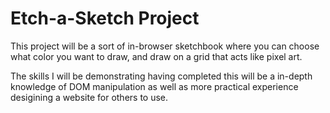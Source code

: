 <h1>Etch-a-Sketch Project</h1>

This project will be a sort of in-browser sketchbook where you can choose what color you want to draw, and draw on a grid that acts like pixel art.

The skills I will be demonstrating having completed this will be a in-depth knowledge of DOM manipulation as well as more practical experience desigining a website for others to use.
